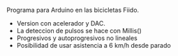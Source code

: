 Programa para Arduino en las bicicletas Fiido.

- Version con acelerador y DAC.
- La deteccion de pulsos se hace con Millis()
- Progresivos y autoprogresivos no lineales
- Posibilidad de usar asistencia a 6 km/h desde parado
